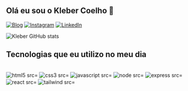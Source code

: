 ## Olá eu sou o Kleber Coelho 👋

[![Blog](https://img.shields.io/badge/website-000000?style=for-the-badge&logo=About.me&logoColor=white)](https://www.sevenpk.com.br/)
[![Instagram](https://img.shields.io/badge/Instagram-E4405F?style=for-the-badge&logo=instagram&logoColor=white)](https://www.instagram.com/kleberclh/)
[![LinkedIn](https://img.shields.io/badge/LinkedIn-0077B5?style=for-the-badge&logo=linkedin&logoColor=white)](https://www.linkedin.com/in/klebercoelho99/)

![Kleber GitHub stats](https://github-readme-stats.vercel.app/api?username=KleberMayC&show_icons=true&theme=dracula)


## Tecnologias que eu utilizo no meu dia

<div style="display: inline_block"><br/>
  <img align="center" alt="html5 src="https://img.shields.io/badge/HTML5-E34F26?style=for-the-badge&logo=html5&logoColor=white"/>
  <img align="center" alt="css3 src="https://img.shields.io/badge/CSS3-1572B6?style=for-the-badge&logo=css3&logoColor=white"/>
  <img align="center" alt="javascript src="https://img.shields.io/badge/JavaScript-F7DF1E?style=for-the-badge&logo=javascript&logoColor=black"/>
  <img align="center" alt="node src="https://img.shields.io/badge/Node.js-43853D?style=for-the-badge&logo=node.js&logoColor=white"/>
  <img align="center" alt="express src="https://img.shields.io/badge/Express.js-404D59?style=for-the-badge"/>
  <img align="center" alt="react src="https://img.shields.io/badge/React-20232A?style=for-the-badge&logo=react&logoColor=61DAFB"/>
  <img align="center" alt="tailwind src="https://img.shields.io/badge/Tailwind_CSS-38B2AC?style=for-the-badge&logo=tailwind-css&logoColor=white"/>
</div>

	
